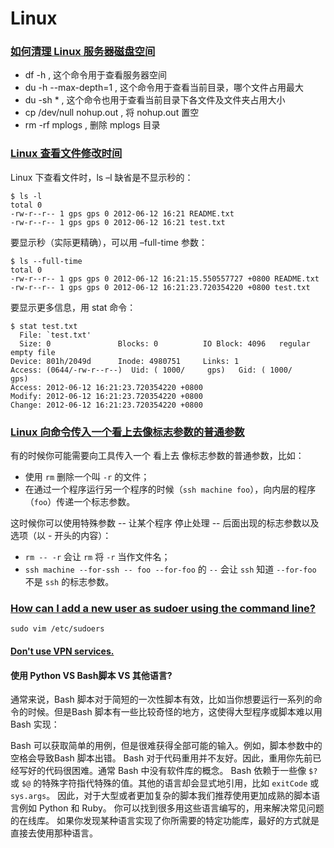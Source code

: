 # Linux

### [如何清理 Linux 服务器磁盘空间](https://blog.csdn.net/u012660464/article/details/78923011)

* df -h , 这个命令用于查看服务器空间
* du -h --max-depth=1 , 这个命令用于查看当前目录，哪个文件占用最大
* du -sh * , 这个命令也用于查看当前目录下各文件及文件夹占用大小
* cp /dev/null nohup.out , 将 nohup.out 置空
* rm -rf mplogs , 删除 mplogs 目录

### [Linux 查看文件修改时间](https://blog.csdn.net/caianye/article/details/7712194)

Linux 下查看文件时，ls –l 缺省是不显示秒的：

```text
$ ls -l
total 0
-rw-r--r-- 1 gps gps 0 2012-06-12 16:21 README.txt
-rw-r--r-- 1 gps gps 0 2012-06-12 16:21 test.txt
```

要显示秒（实际更精确），可以用 –full-time 参数：

```text
$ ls --full-time
total 0
-rw-r--r-- 1 gps gps 0 2012-06-12 16:21:15.550557727 +0800 README.txt
-rw-r--r-- 1 gps gps 0 2012-06-12 16:21:23.720354220 +0800 test.txt
```

要显示更多信息，用 stat 命令：

```text
$ stat test.txt
  File: `test.txt'
  Size: 0               Blocks: 0          IO Block: 4096   regular empty file
Device: 801h/2049d      Inode: 4980751     Links: 1
Access: (0644/-rw-r--r--)  Uid: ( 1000/     gps)   Gid: ( 1000/     gps)
Access: 2012-06-12 16:21:23.720354220 +0800
Modify: 2012-06-12 16:21:23.720354220 +0800
Change: 2012-06-12 16:21:23.720354220 +0800
```

### [Linux 向命令传入一个看上去像标志参数的普通参数](https://missing-semester-cn.github.io/2020/potpourri/)

有的时候你可能需要向工具传入一个 看上去 像标志参数的普通参数，比如：

* 使用 `rm` 删除一个叫 `-r` 的文件；
* 在通过一个程序运行另一个程序的时候（`ssh machine foo`），向内层的程序（`foo`）传递一个标志参数。

这时候你可以使用特殊参数 -- 让某个程序 停止处理 -- 后面出现的标志参数以及选项（以 - 开头的内容）：

* `rm -- -r` 会让 `rm` 将 `-r` 当作文件名；
* `ssh machine --for-ssh -- foo --for-foo` 的 `--` 会让 `ssh` 知道 `--for-foo` 不是 `ssh` 的标志参数。

### [How can I add a new user as sudoer using the command line?](https://askubuntu.com/a/7484)

```shell
sudo vim /etc/sudoers
```

#### [Don't use VPN services.](https://gist.github.com/moqimoqidea/c0f25184b6c57011470a7f76b2cfbfda)

#### 使用 Python VS Bash脚本 VS 其他语言?

通常来说，Bash 脚本对于简短的一次性脚本有效，比如当你想要运行一系列的命令的时候。但是Bash 脚本有一些比较奇怪的地方，这使得大型程序或脚本难以用 Bash 实现：

Bash 可以获取简单的用例，但是很难获得全部可能的输入。例如，脚本参数中的空格会导致Bash 脚本出错。
Bash 对于代码重用并不友好。因此，重用你先前已经写好的代码很困难。通常 Bash 中没有软件库的概念。
Bash 依赖于一些像 `$?` 或 `$@` 的特殊字符指代特殊的值。其他的语言却会显式地引用，比如 `exitCode` 或 `sys.args`。
因此，对于大型或者更加复杂的脚本我们推荐使用更加成熟的脚本语言例如 Python 和 Ruby。 你可以找到很多用这些语言编写的，用来解决常见问题的在线库。 如果你发现某种语言实现了你所需要的特定功能库，最好的方式就是直接去使用那种语言。
